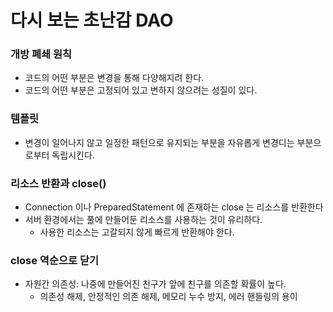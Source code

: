 # 다시 보는 초난감 DAO

### 개방 폐쇄 원칙
- 코드의 어떤 부분은 변경을 통해 다양해지려 한다.
- 코드의 어떤 부분은 고정되어 있고 변하지 않으려는 성질이 있다.

### 템플릿
- 변경이 일어나지 않고 일정한 패턴으로 유지되는 부분을 자유롭게 변경디는 부분으로부터 독립시킨다.

### 리소스 반환과 close()
- Connection 이나 PreparedStatement 에 존재하는 close 는 리소스를 반환한다
- 서버 환경에서는 풀에 만들어둔 리소스를 사용하는 것이 유리하다.
    - 사용한 리소스는 고갈되지 않게 빠르게 반환해야 한다.

### close 역순으로 닫기
- 자원간 의존성: 나중에 만들어진 친구가 앞에 친구를 의존할 확률이 높다.
  - 의존성 해제, 안정적인 의존 해제, 메모리 누수 방지, 에러 핸들링의 용이



